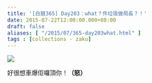 ```yaml
---
title: '[白狼365] Day203：what？件垃圾做局長？！'
date: 2015-07-22T12:00:00.000+08:00
draft: false
aliases: [ "/2015/07/365-day203what.html" ]
tags : [collections - zaku]
---
```


![](/images/zaku203.jpg)

好很想車爆佢囉頂你！**（怒）**
